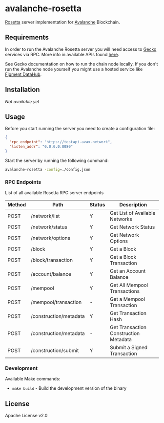 # avalanche-rosetta

[Rosetta][1] server implementation for [Avalanche][2] Blockchain.

## Requirements

In order to run the Avalanche Rosetta server you will need access to [Gecko][3]
services via RPC. More info in available APIs found [here][4].

See Gecko documentation on how to run the chain node locally. If you don't run
the Avalanche node yourself you might use a hosted service like [Figment DataHub][5].

## Installation

*Not available yet*

## Usage

Before you start running the server you need to create a configuration file:

```json
{
  "rpc_endpoint": "https://testapi.avax.network",
  "listen_addr": "0.0.0.0:8080"
}

```

Start the server by running the following command:

```bash
avalanche-rosetta -config=./config.json
```

### RPC Endpoints

List of all available Rosetta RPC server endpoints

| Method | Path                   | Status | Description
|--------|------------------------|--------|------------------------------------
| POST   | /network/list          | Y      | Get List of Available Networks
| POST   | /network/status        | Y      | Get Network Status
| POST   | /network/options       | Y      | Get Network Options
| POST   | /block                 | Y      | Get a Block
| POST   | /block/transaction     | Y      | Get a Block Transaction
| POST   | /account/balance       | Y      | Get an Account Balance
| POST   | /mempool               | Y      | Get All Mempool Transactions
| POST   | /mempool/transaction   | -      | Get a Mempool Transaction
| POST   | /construction/metadata | Y      | Get Transaction Hash
| POST   | /construction/metadata | -      | Get Transaction Construction Metadata
| POST   | /construction/submit   | Y      | Submit a Signed Transaction

### Development

Available Make commands:

- `make build` - Build the development version of the binary

## License

Apache License v2.0

[1]: https://www.rosetta-api.org/
[2]: https://www.avalabs.org/
[3]: https://github.com/ava-labs/gecko
[4]: https://docs.avax.network/v1.0/en/api/intro-apis/
[5]: https://figment.network/datahub/
